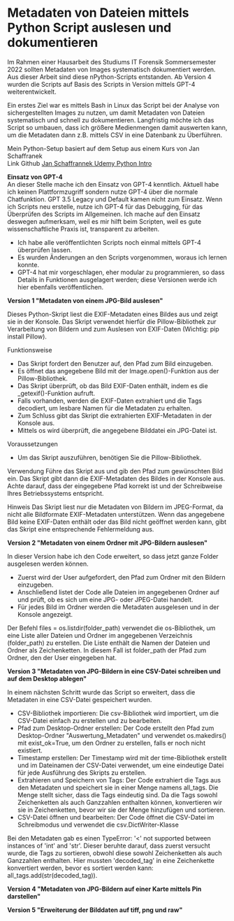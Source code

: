 # Metadaten von Dateien mittels Python Script auslesen und dokumentieren<br/>
Im Rahmen einer Hausarbeit des Studiums IT Forensik Sommersemester 2022 sollten Metadaten von Images systematisch dokumentiert werden. Aus dieser Arbeit sind diese nPython-Scripts entstanden. Ab Version 4 wurden die Scripts auf Basis des Scripts in Version mittels GPT-4 weiterentwickelt.

Ein erstes Ziel war es mittels Bash in Linux das Script bei der Analyse von sichergestellten Images zu nutzen, um damit Metadaten von Dateien systematisch und schnell zu dokumentieren. 
Langfristig möchte ich das Script so umbauen, dass ich größere Medienmengen damit auswerten kann, um die Metadaten dann z.B. mittels CSV in eine Datenbank zu Überführen.

Mein Python-Setup basiert auf dem Setup aus einem Kurs von Jan Schaffranek<br/>
Link Github <a href="https://github.com/franneck94/UdemyPythonIntro"> Jan Schaffrannek Udemy Python Intro</a>

<b>Einsatz von GPT-4</b><br/>
An dieser Stelle mache ich den Einsatz von GPT-4 kenntlich. Aktuell habe ich keinen Plattformzugriff sondern nutze GPT-4 über die normale Chatfunktion. GPT 3.5 Legacy und Default kamen nicht zum Einsatz. Wenn ich Scripts neu erstelle, nutze ich GPT-4 für das Debugging, für das Überprüfen des Scripts im Allgemeinen. Ich mache auf den Einsatz deswegen aufmerksam, weil es mir hilft beim Scripten, weil es gute wissenschaftliche Praxis ist, transparent zu arbeiten.

- Ich habe alle veröffentlichten Scripts noch einmal mittels GPT-4 überprüfen lassen.
- Es wurden Änderungen an den Scripts vorgenommen, woraus ich lernen konnte.
- GPT-4 hat mir vorgeschlagen, eher modular zu programmieren, so dass Details in Funktionen ausgelagert werden; diese Versionen werde ich hier ebenfalls veröffentlichen.

<b>Version 1 "Metadaten von einem JPG-Bild auslesen"</b><br/>

Dieses Python-Skript liest die EXIF-Metadaten eines Bildes aus und zeigt sie in der Konsole. Das Skript verwendet hierfür die Pillow-Bibliothek zur Verarbeitung von Bildern und zum Auslesen von EXIF-Daten (Wichtig: pip install Pillow).

Funktionsweise
- Das Skript fordert den Benutzer auf, den Pfad zum Bild einzugeben.
- Es öffnet das angegebene Bild mit der Image.open()-Funktion aus der Pillow-Bibliothek.
- Das Skript überprüft, ob das Bild EXIF-Daten enthält, indem es die _getexif()-Funktion aufruft.
- Falls vorhanden, werden die EXIF-Daten extrahiert und die Tags decodiert, um lesbare Namen für die Metadaten zu erhalten.
- Zum Schluss gibt das Skript die extrahierten EXIF-Metadaten in der Konsole aus.
- Mittels os wird überprüft, die angegebene Bilddatei ein JPG-Datei ist.

Voraussetzungen
- Um das Skript auszuführen, benötigen Sie die Pillow-Bibliothek.

Verwendung
Führe das Skript aus und gib den Pfad zum gewünschten Bild ein. Das Skript gibt dann die EXIF-Metadaten des Bildes in der Konsole aus. Achte darauf, dass der eingegebene Pfad korrekt ist und der Schreibweise Ihres Betriebssystems entspricht.

Hinweis
Das Skript liest nur die Metadaten von Bildern im JPEG-Format, da nicht alle Bildformate EXIF-Metadaten unterstützen. Wenn das angegebene Bild keine EXIF-Daten enthält oder das Bild nicht geöffnet werden kann, gibt das Skript eine entsprechende Fehlermeldung aus.

<b>Version 2 "Metadaten von einem Ordner mit JPG-Bildern auslesen"</b><br/>

In dieser Version habe ich den Code erweitert, so dass jetzt ganze Folder ausgelesen werden können. 
- Zuerst wird der User aufgefordert, den Pfad zum Ordner mit den Bildern einzugeben. 
- Anschließend listet der Code alle Dateien im angegebenen Ordner auf und prüft, ob es sich um eine JPG- oder JPEG-Datei handelt. 
- Für jedes Bild im Ordner werden die Metadaten ausgelesen und in der Konsole angezeigt.

Der Befehl files = os.listdir(folder_path) verwendet die os-Bibliothek, um eine Liste aller Dateien und Ordner im angegebenen Verzeichnis (folder_path) zu erstellen. Die Liste enthält die Namen der Dateien und Ordner als Zeichenketten. In diesem Fall ist folder_path der Pfad zum Ordner, den der User eingegeben hat.

<b>Version 3 "Metadaten von JPG-Bildern in eine CSV-Datei schreiben und auf dem Desktop ablegen"</b><br/>

In einem nächsten Schritt wurde das Script so erweitert, dass die Metadaten in eine CSV-Datei gespeichert wurden.

- CSV-Bibliothek importieren: Die csv-Bibliothek wird importiert, um die CSV-Datei einfach zu erstellen und zu bearbeiten.
- Pfad zum Desktop-Ordner erstellen: Der Code erstellt den Pfad zum Desktop-Ordner "Auswertung_Metadaten" und verwendet os.makedirs() mit exist_ok=True, um den Ordner zu erstellen, falls er noch nicht existiert.
- Timestamp erstellen: Der Timestamp wird mit der time-Bibliothek erstellt und im Dateinamen der CSV-Datei verwendet, um eine eindeutige Datei für jede Ausführung des Skripts zu erstellen.
- Extrahieren und Speichern von Tags: Der Code extrahiert die Tags aus den Metadaten und speichert sie in einer Menge namens all_tags. Die Menge stellt sicher, dass die Tags eindeutig sind. Da die Tags sowohl Zeichenketten als auch Ganzzahlen enthalten können, konvertieren wir sie in Zeichenketten, bevor wir sie der Menge hinzufügen und sortieren.
- CSV-Datei öffnen und bearbeiten: Der Code öffnet die CSV-Datei im Schreibmodus und verwendet die csv.DictWriter-Klasse

Bei den Metadaten gab es einen TypeError: '<' not supported between instances of 'int' and 'str'. Dieser beruhte darauf, dass zuerst versucht wurde, die Tags zu sortieren, obwohl diese sowohl Zeichenketten als auch Ganzzahlen enthalten. Hier mussten 'decoded_tag' in eine Zeichenkette konvertiert werden, bevor es sortiert werden kann: all_tags.add(str(decoded_tag)).

<b>Version 4 "Metadaten von JPG-Bildern auf einer Karte mittels Pin darstellen"</b><br/>

<b>Version 5 "Erweiterung der Bilddaten auf tiff, png und raw"</b><br/>
